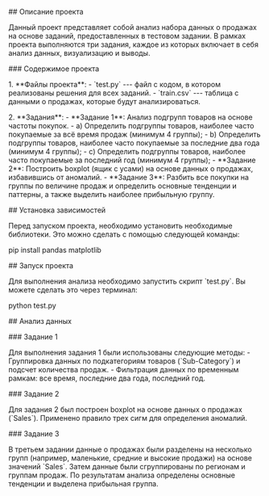 \## Описание проекта

Данный проект представляет собой анализ набора данных о продажах на
основе заданий, предоставленных в тестовом задании. В рамках проекта
выполняются три задания, каждое из которых включает в себя анализ
данных, визуализацию и выводы.

\### Содержимое проекта

1\. \*\*Файлы проекта\*\*:  - \`test.py\` --- файл с кодом, в котором
реализованы решения для всех заданий.  - \`train.csv\` --- таблица с
данными о продажах, которые будут анализироваться.

2\. \*\*Задания\*\*:  - \*\*Задание 1\*\*: Анализ подгрупп товаров на
основе частоты покупок.  - a) Определить подгруппы товаров, наиболее
часто покупаемые за всё время продаж (минимум 4 группы);  - b)
Определить подгруппы товаров, наиболее часто покупаемые за последние два
года (минимум 4 группы);  - c) Определить подгруппы товаров, наиболее
часто покупаемые за последний год (минимум 4 группы);  - \*\*Задание
2\*\*: Построить boxplot (ящик с усами) на основе данных о продажах,
избавившись от аномалий.  - \*\*Задание 3\*\*: Разбить все покупки на
группы по величине продаж и определить основные тенденции и паттерны, а
также выделить наиболее прибыльную группу.

\## Установка зависимостей

Перед запуском проекта, необходимо установить необходимые библиотеки.
Это можно сделать с помощью следующей команды:

pip install pandas matplotlib

\## Запуск проекта

Для выполнения анализа необходимо запустить скрипт \`test.py\`. Вы
можете сделать это через терминал:

python test.py

\## Анализ данных

\### Задание 1

Для выполнения задания 1 были использованы следующие методы: -
Группировка данных по подкатегориям товаров (\`Sub-Category\`) и подсчет
количества продаж. - Фильтрация данных по временным рамкам: все время,
последние два года, последний год.

\### Задание 2

Для задания 2 был построен boxplot на основе данных о продажах
(\`Sales\`). Применено правило трех сигм для определения аномалий.

\### Задание 3

В третьем задании данные о продажах были разделены на несколько групп
(например, маленькие, средние и высокие продажи) на основе значений
\`Sales\`. Затем данные были сгруппированы по регионам и группам продаж.
По результатам анализа определены основные тенденции и выделена
прибыльная группа.
